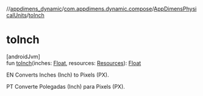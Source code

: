 //[appdimens_dynamic](../../../README.md)/[com.appdimens.dynamic.compose](../README.md)/[AppDimensPhysicalUnits](README.md)/[toInch](to-inch.md)

# toInch

[androidJvm]\
fun [toInch](to-inch.md)(inches: [Float](https://kotlinlang.org/api/core/kotlin-stdlib/kotlin/-float/index.html), resources: [Resources](https://developer.android.com/reference/kotlin/android/content/res/Resources.html)): [Float](https://kotlinlang.org/api/core/kotlin-stdlib/kotlin/-float/index.html)

EN Converts Inches (Inch) to Pixels (PX).

PT Converte Polegadas (Inch) para Pixels (PX).